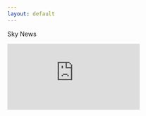 ```yaml
---
layout: default
---
```

Sky News  
<div class="youtube_container">
  <iframe src="https://www.youtube.com/embed/lrX6ktLg8WQ" frameborder="0" allow="accelerometer; autoplay; encrypted-media; gyroscope; picture-in-picture" allowfullscreen class="youtube_video"></iframe>
</div>

